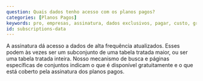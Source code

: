 ```yaml
---
question: Quais dados tenho acesso com os planos pagos?
categories: [Planos Pagos]
keywords: pro, empresas, assinatura, dados exclusivos, pagar, custo, gratuito, grátis, mensalidade
id: subscriptions-data
---
```


A assinatura dá acesso a dados de alta frequência atualizados. Esses podem às vezes ser um subconjunto de uma tabela tratada maior, ou ser uma tabela tratada inteira. Nosso mecanismo de busca e páginas específicas de conjuntos indicam o que é disponível gratuitamente e o que está coberto pela assinatura dos planos pagos.
